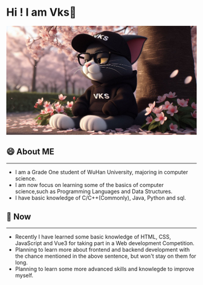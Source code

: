 # Hi ! I am Vks👋

<!--
**Vks-Feng/Vks-Feng** is a ✨ _special_ ✨ repository because its `README.md` (this file) appears on your GitHub profile.

Here are some ideas to get you started:

- 🔭 I’m currently working on ...
- 🌱 I’m currently learning ...
- 👯 I’m looking to collaborate on ...
- 🤔 I’m looking for help with ...
- 💬 Ask me about ...
- 📫 How to reach me: ...
- 😄 Pronouns: ...
- ⚡ Fun fact: ...
-->

![image](https://github.com/Vks-Feng/Vks-Feng/blob/main/bkg.png)


## 😄 About ME

---

- I am a Grade One student of WuHan University, majoring in computer science.
- I am now focus on learning some of the basics of computer science,such as Programming Languages and Data Structures.
- I have basic knowledge of C/C++(Commonly), Java, Python and sql.

## 🔭 Now

---

- Recently I have learned some basic knowledge of HTML, CSS, JavaScript and Vue3 for taking part in a Web development Competition.
- Planning to learn more about frontend and backend development with the chance mentioned in the above sentence, but won't stay on them for long.
- Planning to learn some more advanced skills and knowlegde to improve myself.

